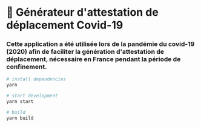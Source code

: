 
# 🔖 Générateur d'attestation de déplacement Covid-19
### Cette application a été utilisée lors de la pandémie du covid-19 (2020) afin de faciliter la génération d'attestation de déplacement, nécessaire en France pendant la période de confinement.

```bash
# install dependencies
yarn

# start development
yarn start

# build
yarn build
```